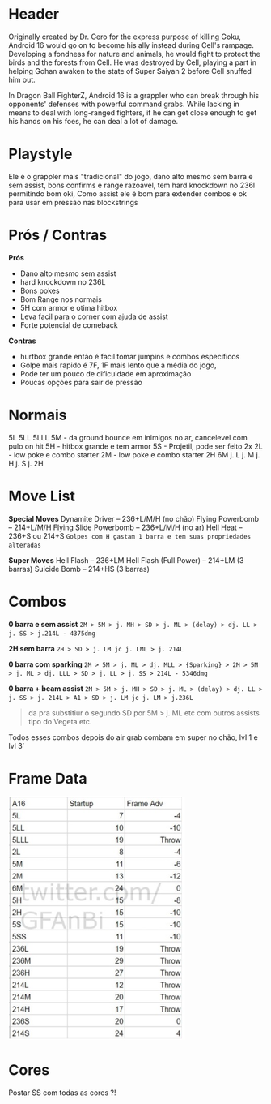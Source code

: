 <!-- TITLE: Android 16 -->
<!-- SUBTITLE: Hell Flash -->

# Header
Originally created by Dr. Gero for the express purpose of killing Goku, Android 16 would go on to become his ally instead during Cell's rampage. Developing a fondness for nature and animals, he would fight to protect the birds and the forests from Cell. He was destroyed by Cell, playing a part in helping Gohan awaken to the state of Super Saiyan 2 before Cell snuffed him out.

In Dragon Ball FighterZ, Android 16 is a grappler who can break through his opponents' defenses with powerful command grabs. While lacking in means to deal with long-ranged fighters, if he can get close enough to get his hands on his foes, he can deal a lot of damage. 
# Playstyle
Ele é o grappler mais "tradicional" do jogo, dano alto mesmo sem barra e sem assist, bons confirms e range razoavel, tem  hard knockdown no 236l permitindo bom oki,
Como assist ele é bom para extender combos e ok para usar em pressão nas blockstrings

# Prós / Contras
**Prós**
* Dano alto mesmo sem assist
* hard knockdown no 236L
* Bons pokes
* Bom Range nos normais
* 5H com armor e otima hitbox
* Leva facil para o corner com ajuda de assist
* Forte potencial de comeback

**Contras**
* hurtbox grande então é facil tomar jumpins e combos especificos
* Golpe mais rapido é 7F, 1F mais lento que a média do jogo,
* Pode ter um pouco de dificuldade em aproximação
* Poucas opções para sair de pressão

# Normais
5L
5LL
5LLL
5M - da ground bounce em inimigos no ar, cancelevel com pulo on hit
5H - hitbox grande e tem armor
5S - Projetil, pode ser feito 2x
2L - low poke e combo starter
2M - low poke e combo starter
2H
6M
j. L
j. M
j. H
j. S
j. 2H
# Move List
**Special Moves**
Dynamite Driver – 236+L/M/H (no chão)
Flying Powerbomb – 214+L/M/H 
Flying Slide Powerbomb – 236+L/M/H (no ar)
Hell Heat – 236+S ou 214+S
`Golpes com H gastam 1 barra e tem suas propriedades alteradas`

**Super Moves**
Hell Flash – 236+LM
Hell Flash (Full Power) – 214+LM (3 barras)
Suicide Bomb – 214+HS (3 barras)

# Combos
**0 barra e sem assist**
`2M > 5M > j. MH > SD > j. ML > (delay) > dj. LL > j. SS > j.214L - 4375dmg`

**2H sem barra**
`2H > SD > j. LM jc j. LML > j. 214L`

**0 barra com sparking**
`2M > 5M > j. ML > dj. MLL > {Sparking} > 2M > 5M > j. ML > dj. LLL > SD > j. LL > j. SS > 214L - 5346dmg`

**0 barra  + beam assist**
`2M > 5M > j. MH > SD > j. ML > (delay) > dj. LL > j. SS > j. 214L > A1 > SD > j. LM jc j. LM > j.236L`
> da pra substitiur o segundo SD por 5M  > j. ML etc com outros assists tipo do Vegeta etc.

Todos esses combos depois do air grab combam em super no chão, lvl 1 e lvl 3`


# Frame Data

![A 16 Frame Data](/uploads/a-16-frame-data.jpg "A 16 Frame Data")

# Cores
Postar SS com todas as cores ?!
